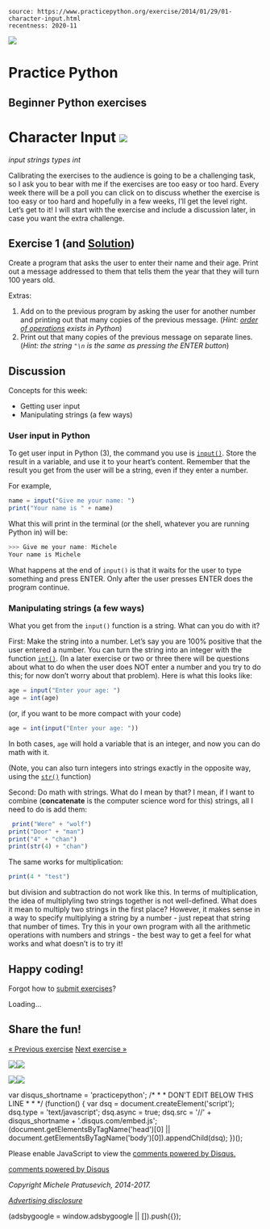 ```scrap
source: https://www.practicepython.org/exercise/2014/01/29/01-character-input.html
recentness: 2020-11
```

![](/assets/img/logo.png)

# Practice Python


## Beginner Python exercises


# Character Input ![](/assets/img/chili-liz-20x20.png)

_input strings types int_

Calibrating the exercises to the audience is going to be a challenging task, so I ask you to bear with me if the exercises are too easy or too hard. Every week there will be a poll you can click on to discuss whether the exercise is too easy or too hard and hopefully in a few weeks, I’ll get the level right. Let’s get to it! I will start with the exercise and include a discussion later, in case you want the extra challenge.

## Exercise 1 (and [Solution](/solution/2014/02/05/01-character-input-solutions.html))

Create a program that asks the user to enter their name and their age. Print out a message addressed to them that tells them the year that they will turn 100 years old.

Extras:

1.  Add on to the previous program by asking the user for another number and printing out that many copies of the previous message. (_Hint: [order of operations](http://www.mathsisfun.com/operation-order-pemdas.html) exists in Python_)
2.  Print out that many copies of the previous message on separate lines. (_Hint: the string `"\n` is the same as pressing the ENTER button_)

## Discussion

Concepts for this week:

*   Getting user input
*   Manipulating strings (a few ways)

### User input in Python

To get user input in Python (3), the command you use is [`input()`](http://docs.python.org/3.3/library/functions.html?highlight=input#input). Store the result in a variable, and use it to your heart’s content. Remember that the result you get from the user will be a string, even if they enter a number.

For example,

```js
name = input("Give me your name: ")
print("Your name is " + name)
```

What this will print in the terminal (or the shell, whatever you are running Python in) will be:

```js
>>> Give me your name: Michele
Your name is Michele
```

What happens at the end of `input()` is that it waits for the user to type something and press ENTER. Only after the user presses ENTER does the program continue.

### Manipulating strings (a few ways)

What you get from the `input()` function is a string. What can you do with it?

First: Make the string into a number. Let’s say you are 100% positive that the user entered a number. You can turn the string into an integer with the function [`int()`](http://docs.python.org/3.3/library/functions.html#int). (In a later exercise or two or three there will be questions about what to do when the user does NOT enter a number and you try to do this; for now don’t worry about that problem). Here is what this looks like:

```js
age = input("Enter your age: ")
age = int(age)
```

(or, if you want to be more compact with your code)

```js
age = int(input("Enter your age: ")) 
```

In both cases, `age` will hold a variable that is an integer, and now you can do math with it.

(Note, you can also turn integers into strings exactly in the opposite way, using the [`str()`](http://docs.python.org/3.3/library/functions.html#str) function)

Second: Do math with strings. What do I mean by that? I mean, if I want to combine (**concatenate** is the computer science word for this) strings, all I need to do is add them:

```js
 print("Were" + "wolf")
print("Door" + "man")
print("4" + "chan")
print(str(4) + "chan")
```

The same works for multiplication:

```js
print(4 * "test")
```

but division and subtraction do not work like this. In terms of multiplication, the idea of multiplyling two strings together is not well-defined. What does it mean to multiply two strings in the first place? However, it makes sense in a way to specify multiplying a string by a number - just repeat that string that number of times. Try this in your own program with all the arithmetic operations with numbers and strings - the best way to get a feel for what works and what doesn’t is to try it!

## Happy coding!

Forgot how to [submit exercises](/about/)?

Loading...

## Share the fun!

[« Previous exercise](/exercise/2017/04/02/36-birthday-plots.html) [Next exercise »](/exercise/2014/02/05/02-odd-or-even.html)

  

[![](//a.impactradius-go.com/display-ad/3944-230400)](//treehouse.7eer.net/c/348966/230400/3944)![](//treehouse.7eer.net/i/348966/230400/3944)

[![](//a.impactradius-go.com/display-ad/3944-234096)](//treehouse.7eer.net/c/348966/234096/3944)![](//treehouse.7eer.net/i/348966/234096/3944)

var disqus\_shortname = 'practicepython'; /\* \* \* DON'T EDIT BELOW THIS LINE \* \* \*/ (function() { var dsq = document.createElement('script'); dsq.type = 'text/javascript'; dsq.async = true; dsq.src = '//' + disqus\_shortname + '.disqus.com/embed.js'; (document.getElementsByTagName('head')\[0\] || document.getElementsByTagName('body')\[0\]).appendChild(dsq); })();

Please enable JavaScript to view the [comments powered by Disqus.](http://disqus.com/?ref_noscript)

[comments powered by Disqus](http://disqus.com)

_Copyright Michele Pratusevich, 2014-2017._

[_Advertising disclosure_](/disclosure.html)

(adsbygoogle = window.adsbygoogle || \[\]).push({});
